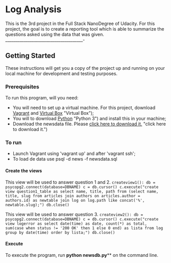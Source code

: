 # Log Analysis

This is the 3rd project in the Full Stack NanoDegree of Udacity. For this project, the goal is to create a reporting tool which is able to summarize the questions asked using the data that was given.
______________________________________-

## Getting Started

These instructions will get you a copy of the project up and running on your local machine for development and testing purposes.    

### Prerequisites

To run this program, will you need:
- You will need to set up a virtual machine. For this project, download [Vagrant]([Vagrant](https://www.vagrantup.com/"Vagrant") "Vagrant") and [Virtual Box](https://www.virtualbox.org/wiki/Download_Old_Builds_5_1) "Virtual Box"); 
- You will to download [Python](https://www.python.org/ftp/python/3.7.3/python-3.7.3-macosx10.9.pkg) "Python 3") and install this in your machine;
- Download the newsdata file. Please [click here to download it.](https://d17h27t6h515a5.cloudfront.net/topher/2016/August/57b5f748_newsdata/newsdata.zip) "click here to download it.")  

### To run

- Launch Vagrant using 'vagrant up' and after 'vagrant ssh';
- To load de data use psql -d news -f newsdata.sql

#### Create the views

This view will be used to answer question 1 and 2.
`createview1():
    db = psycopg2.connect(database=DBNAME)
    c = db.cursor()
    c.execute("create view question1_table as select name, title, path from (select name, title, slug from articles join authors on articles.author = authors.id) as newtable join log on log.path like concat('%', newtable.slug);")
    db.close()`

This view will be used to answer question 3.
`createview2():
    db = psycopg2.connect(database=DBNAME)
    c = db.cursor()
    c.execute("create view logerror as select date(time) as date, count(*) as total, sum(case when status != '200 OK' then 1 else 0 end) as lista from log group by date(time) order by lista;")
    db.close()`

#### Execute

To execute the program, run **python newsdb.py**</b>** on the command line.